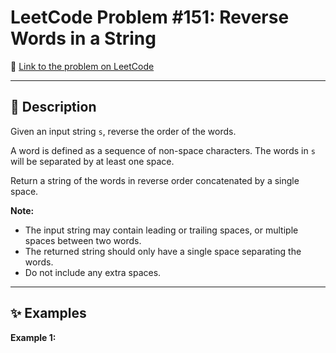 # LeetCode Problem #151: Reverse Words in a String

🔗 [Link to the problem on LeetCode](https://leetcode.com/problems/reverse-words-in-a-string/)

---

## 📖 Description
Given an input string `s`, reverse the order of the words.

A word is defined as a sequence of non-space characters. The words in `s` will be separated by at least one space.

Return a string of the words in reverse order concatenated by a single space.

**Note:**
- The input string may contain leading or trailing spaces, or multiple spaces between two words.  
- The returned string should only have a single space separating the words.  
- Do not include any extra spaces.  

---

## ✨ Examples

**Example 1:**
